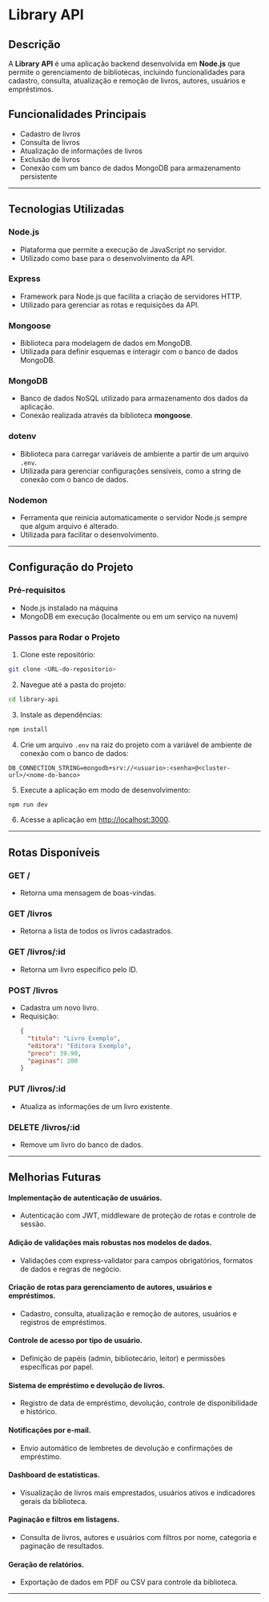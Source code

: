 # Library API

## Descrição
A **Library API** é uma aplicação backend desenvolvida em **Node.js** que permite o gerenciamento de bibliotecas, incluindo funcionalidades para cadastro, consulta, atualização e remoção de livros, autores, usuários e empréstimos.

## Funcionalidades Principais
- Cadastro de livros
- Consulta de livros
- Atualização de informações de livros
- Exclusão de livros
- Conexão com um banco de dados MongoDB para armazenamento persistente

---

## Tecnologias Utilizadas

### Node.js
- Plataforma que permite a execução de JavaScript no servidor.
- Utilizado como base para o desenvolvimento da API.

### Express
- Framework para Node.js que facilita a criação de servidores HTTP.
- Utilizado para gerenciar as rotas e requisições da API.

### Mongoose
- Biblioteca para modelagem de dados em MongoDB.
- Utilizada para definir esquemas e interagir com o banco de dados MongoDB.

### MongoDB
- Banco de dados NoSQL utilizado para armazenamento dos dados da aplicação.
- Conexão realizada através da biblioteca **mongoose**.

### dotenv
- Biblioteca para carregar variáveis de ambiente a partir de um arquivo `.env`.
- Utilizada para gerenciar configurações sensíveis, como a string de conexão com o banco de dados.

### Nodemon
- Ferramenta que reinicia automaticamente o servidor Node.js sempre que algum arquivo é alterado.
- Utilizada para facilitar o desenvolvimento.

---

## Configuração do Projeto
### Pré-requisitos
- Node.js instalado na máquina
- MongoDB em execução (localmente ou em um serviço na nuvem)

### Passos para Rodar o Projeto
1. Clone este repositório:
```bash
git clone <URL-do-repositorio>
```
2. Navegue até a pasta do projeto:
```bash
cd library-api
```
3. Instale as dependências:
```bash
npm install
```
4. Crie um arquivo `.env` na raiz do projeto com a variável de ambiente de conexão com o banco de dados:
```env
DB_CONNECTION_STRING=mongodb+srv://<usuario>:<senha>@<cluster-url>/<nome-do-banco>
```
5. Execute a aplicação em modo de desenvolvimento:
```bash
npm run dev
```
6. Acesse a aplicação em [http://localhost:3000](http://localhost:3000).

---

## Rotas Disponíveis

### **GET /**
- Retorna uma mensagem de boas-vindas.

### **GET /livros**
- Retorna a lista de todos os livros cadastrados.

### **GET /livros/:id**
- Retorna um livro específico pelo ID.

### **POST /livros**
- Cadastra um novo livro.
- Requisição:
  ```json
  {
    "titulo": "Livro Exemplo",
    "editora": "Editora Exemplo",
    "preco": 39.90,
    "paginas": 200
  }
  ```

### **PUT /livros/:id**
- Atualiza as informações de um livro existente.

### **DELETE /livros/:id**
- Remove um livro do banco de dados.

---

## Melhorias Futuras
#### Implementação de autenticação de usuários.
- Autenticação com JWT, middleware de proteção de rotas e controle de sessão.

#### Adição de validações mais robustas nos modelos de dados.
- Validações com express-validator para campos obrigatórios, formatos de dados e regras de negócio.

#### Criação de rotas para gerenciamento de autores, usuários e empréstimos.
- Cadastro, consulta, atualização e remoção de autores, usuários e registros de empréstimos.

#### Controle de acesso por tipo de usuário.
- Definição de papéis (admin, bibliotecário, leitor) e permissões específicas por papel.

#### Sistema de empréstimo e devolução de livros.
- Registro de data de empréstimo, devolução, controle de disponibilidade e histórico.

#### Notificações por e-mail.
- Envio automático de lembretes de devolução e confirmações de empréstimo.

#### Dashboard de estatísticas.
- Visualização de livros mais emprestados, usuários ativos e indicadores gerais da biblioteca.

#### Paginação e filtros em listagens.
- Consulta de livros, autores e usuários com filtros por nome, categoria e paginação de resultados.

#### Geração de relatórios.
- Exportação de dados em PDF ou CSV para controle da biblioteca.



---


